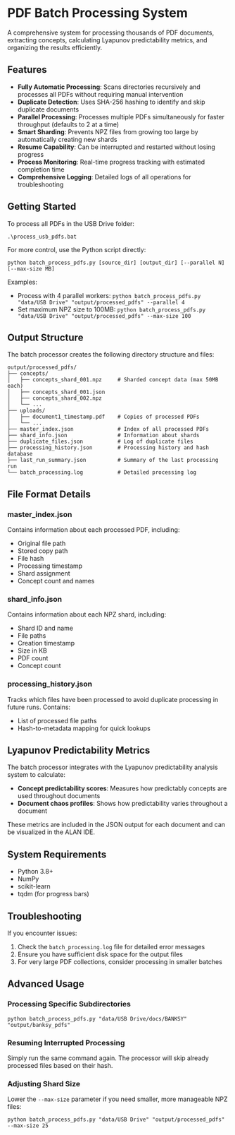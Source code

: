 # PDF Batch Processing System

A comprehensive system for processing thousands of PDF documents, extracting concepts, calculating Lyapunov predictability metrics, and organizing the results efficiently.

## Features

- **Fully Automatic Processing**: Scans directories recursively and processes all PDFs without requiring manual intervention
- **Duplicate Detection**: Uses SHA-256 hashing to identify and skip duplicate documents
- **Parallel Processing**: Processes multiple PDFs simultaneously for faster throughput (defaults to 2 at a time)
- **Smart Sharding**: Prevents NPZ files from growing too large by automatically creating new shards
- **Resume Capability**: Can be interrupted and restarted without losing progress
- **Process Monitoring**: Real-time progress tracking with estimated completion time
- **Comprehensive Logging**: Detailed logs of all operations for troubleshooting

## Getting Started

To process all PDFs in the USB Drive folder:

```
.\process_usb_pdfs.bat
```

For more control, use the Python script directly:

```
python batch_process_pdfs.py [source_dir] [output_dir] [--parallel N] [--max-size MB]
```

Examples:
- Process with 4 parallel workers: `python batch_process_pdfs.py "data/USB Drive" "output/processed_pdfs" --parallel 4`
- Set maximum NPZ size to 100MB: `python batch_process_pdfs.py "data/USB Drive" "output/processed_pdfs" --max-size 100`

## Output Structure

The batch processor creates the following directory structure and files:

```
output/processed_pdfs/
├── concepts/
│   ├── concepts_shard_001.npz     # Sharded concept data (max 50MB each)
│   ├── concepts_shard_001.json
│   ├── concepts_shard_002.npz
│   └── ...
├── uploads/
│   ├── document1_timestamp.pdf    # Copies of processed PDFs
│   └── ...
├── master_index.json              # Index of all processed PDFs
├── shard_info.json                # Information about shards
├── duplicate_files.json           # Log of duplicate files
├── processing_history.json        # Processing history and hash database
├── last_run_summary.json          # Summary of the last processing run
└── batch_processing.log           # Detailed processing log
```

## File Format Details

### master_index.json
Contains information about each processed PDF, including:
- Original file path
- Stored copy path
- File hash
- Processing timestamp
- Shard assignment
- Concept count and names

### shard_info.json
Contains information about each NPZ shard, including:
- Shard ID and name
- File paths
- Creation timestamp
- Size in KB
- PDF count
- Concept count

### processing_history.json
Tracks which files have been processed to avoid duplicate processing in future runs. Contains:
- List of processed file paths
- Hash-to-metadata mapping for quick lookups

## Lyapunov Predictability Metrics

The batch processor integrates with the Lyapunov predictability analysis system to calculate:

- **Concept predictability scores**: Measures how predictably concepts are used throughout documents
- **Document chaos profiles**: Shows how predictability varies throughout a document

These metrics are included in the JSON output for each document and can be visualized in the ALAN IDE.

## System Requirements

- Python 3.8+
- NumPy
- scikit-learn
- tqdm (for progress bars)

## Troubleshooting

If you encounter issues:

1. Check the `batch_processing.log` file for detailed error messages
2. Ensure you have sufficient disk space for the output files
3. For very large PDF collections, consider processing in smaller batches

## Advanced Usage

### Processing Specific Subdirectories

```
python batch_process_pdfs.py "data/USB Drive/docs/BANKSY" "output/banksy_pdfs"
```

### Resuming Interrupted Processing

Simply run the same command again. The processor will skip already processed files based on their hash.

### Adjusting Shard Size

Lower the `--max-size` parameter if you need smaller, more manageable NPZ files:

```
python batch_process_pdfs.py "data/USB Drive" "output/processed_pdfs" --max-size 25
